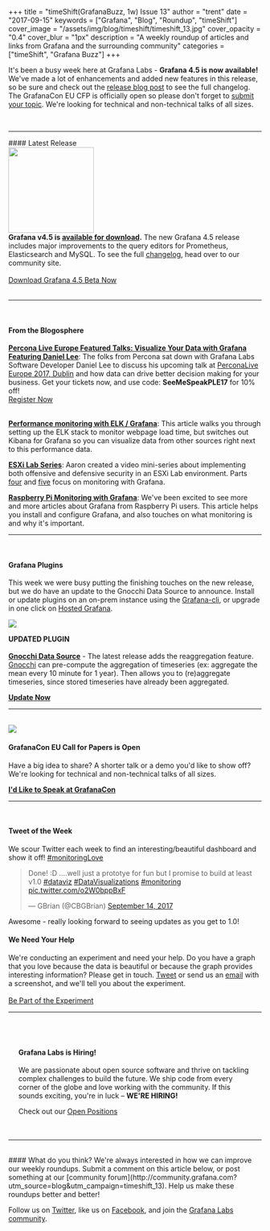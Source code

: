 +++
title = "timeShift(GrafanaBuzz, 1w) Issue 13"
author = "trent"
date = "2017-09-15"
keywords = ["Grafana", "Blog", "Roundup", "timeShift"]
cover_image = "/assets/img/blog/timeshift/timeshift_13.jpg"
cover_opacity = "0.4"
cover_blur = "1px"
description = "A weekly roundup of articles and links from Grafana and the surrounding community"
categories = ["timeShift", "Grafana Buzz"]
+++

It's been a busy week here at Grafana Labs - <strong>Grafana 4.5 is now available!</strong> We've made a lot of enhancements and added new features in this release, so be sure and check out the <a href="https://grafana.com/blog/2017/09/13/grafana-4.5-released/?utm_source=blog&utm_campaign=timeshift_13" target="_blank">release blog post</a> to see the full changelog. The GrafanaCon EU CFP is officially open so please don't forget to  <a href="http://grafana.com/grafanacon-cfp?utm_source=blog&utm_campaign=timeshift_13" target="_blank">submit your topic</a>. We're looking for technical and non-technical talks of all sizes.

<br />
<hr />
#### Latest Release

<div class="row row--no-gutters blog-plugin-grid">
	<div class="col col--sm-3">
		<img src="/assets/img/blog/timeshift/grafana_release_icon.png" width="170" />
	</div>
	<div class="col col--sm-9">
		<strong>Grafana v4.5 is <a href="https://grafana.com/grafana/download/4.5.0-beta1?utm_source=blog&utm_campaign=timeshift_13" target="_blank">available for download</a>.</strong> The new Grafana 4.5 release includes major improvements to the query editors for Prometheus, Elasticsearch and MySQL.
		To see the full <a href="https://grafana.com/blog/2017/09/13/grafana-4.5-released/?utm_source=blog&utm_campaign=timeshift_13" target="_blank">changelog</a>, head over to our community site.
		<br /><br />
		<a href="https://grafana.com/grafana/download?utm_source=blog&utm_campaign=timeshift_13" target="_blank" class="btn btn--primary">Download Grafana 4.5 Beta Now</a>
	</div>
</div>

<br />
<hr />
<br />

#### From the Blogosphere
[**Percona Live Europe Featured Talks: Visualize Your Data with Grafana Featuring Daniel Lee**](https://www.percona.com/blog/2017/09/13/percona-live-europe-featured-talks-visualize-data-grafana-daniel-lee/): The folks from Percona sat down with Grafana Labs Software Developer Daniel Lee to discuss his upcoming talk at <a href="https://www.percona.com/live/e17/sessions/visualize-your-data-with-grafana" target="_blank">PerconaLive Europe 2017, Dublin</a> and how data can drive better decision making for your business. Get your tickets now, and use code: <strong>SeeMeSpeakPLE17</strong> for 10% off!<br  />
<a class="btn btn--outline" href="https://www.percona.com/live/e17/registration-information" target="_blank">Register Now</a><br /><br />

[**Performance monitoring with ELK / Grafana**](https://blog.netapsys.fr/performance-monitoring-de-base-avec-elk-grafana/): This article walks you through setting up the ELK stack to monitor webpage load time, but switches out Kibana for Grafana so you can visualize data from other sources right next to this performance data.

[**ESXi Lab Series**](https://www.youtube.com/watch?v=sua5WryY9a8): Aaron created a video mini-series about implementing both offensive and defensive security in an ESXi Lab environment. Parts <a href="https://www.youtube.com/watch?v=sua5WryY9a8" target="_blank">four</a> and <a href="https://www.youtube.com/watch?v=0dqeWnHF-pQ&t=3s" target="_blank">five</a> focus on monitoring with Grafana.

[**Raspberry Pi Monitoring with Grafana**](https://developer-blog.net/raspberry-pi-monitoring-mit-grafana-2/): We've been excited to see more and more articles about Grafana from Raspberry Pi users. This article helps you install and configure Grafana, and also touches on what monitoring is and why it's important.




<hr />
<br />

#### Grafana Plugins
This week we were busy putting the finishing touches on the new release, but we do have an update to the Gnocchi Data Source to announce. Install or update plugins on an on-prem instance using the <a href="http://docs.grafana.org/administration/cli/#grafana-cli?utm_source=blog&utm_campaign=timeshift_13" target="_blank">Grafana-cli</a>, or upgrade in one click on <a href="https://grafana.com/cloud/grafana?utm_source=blog&utm_campaign=timeshift_13" target="_blank">Hosted Grafana</a>.

<div class="blog-plugin">
	<div class="row row--md-gutters blog-plugin-grid">
		<div class="col col--sm-2 blog-plugin-grid__item">
			<img style="border-radius: 0;" src="https://grafana.com/api/plugins/gnocchixyz-gnocchi-datasource/versions/1.5.5/logos/large" />
		</div>
		<div class="col col--sm-10 blog-plugin-grid__item">
			<p>
				<div class="updated-plugin-tag"><strong>UPDATED PLUGIN</strong></div><br/>
				<strong><a href="https://grafana.com/plugins/gnocchixyz-gnocchi-datasource?utm_source=blog&utm_campaign=timeshift_13" target="_blank">Gnocchi Data Source</a></strong> - The latest release adds the reaggregation feature. <a href="https://grafana.com/plugins/gnocchixyz-gnocchi-datasource?utm_source=blog&utm_campaign=timeshift_13" target="_blank">Gnocchi</a> can pre-compute the aggregation of timeseries (ex: aggregate the mean every 10 minute for 1 year). Then allows you to (re)aggregate timeseries, since stored timeseries have already been aggregated.
			</p>
			<p>
				<a class="btn btn-outline btn-small" href="https://grafana.com/plugins/gnocchixyz-gnocchi-datasource?utm_source=blog&utm_campaign=timeshift_13" target="_blank"><strong>Update Now</strong></a>
			</p>
		</div>
	</div>
</div>

<hr />
<br />

<div>
	<div class="row row--md-gutters blog-plugin-grid">
		<div class="col col--sm-2 blog-plugin-grid__item">
			<img style="border-radius: 0;" src="/assets/img/blog/timeshift/grafanacon_eu_announcement.png" />
		</div>
		<div class="col col--sm-10 blog-plugin-grid__item">
			<h4>GrafanaCon EU Call for Papers is Open</h4>
			<p>
				Have a big idea to share? A shorter talk or a demo you'd like to show off? We're looking for technical and non-technical talks of all sizes.
			</p>
			<p>
				<a class="btn btn--grafanacon" href="http://grafana.com/grafanacon-cfp?utm_source=blog&utm_campaign=timeshift_13" target="_blank"><strong>I'd Like to Speak at GrafanaCon</strong></a>
			</p>
		</div>
	</div>
</div>

<hr />
<br />

<div>
	<div class="row row--md-gutters">
		<div class="col col--sm-5">
			<h4>Tweet of the Week</h4>
			We scour Twitter each week to find an interesting/beautiful dashboard and show it off! <a href="https://twitter.com/hashtag/monitoringlove?src=hash" target="_blank">#monitoringLove</a>
			<blockquote class="twitter-tweet" data-lang="en"><p lang="en" dir="ltr">Done! :D ....well just a prototye for fun but I promise to build at least v1.0 <a href="https://twitter.com/hashtag/dataviz?src=hash">#dataviz</a> <a href="https://twitter.com/hashtag/DataVisualizations?src=hash">#DataVisualizations</a> <a href="https://twitter.com/hashtag/monitoring?src=hash">#monitoring</a> <a href="https://t.co/o2W0bppBxF">pic.twitter.com/o2W0bppBxF</a></p>&mdash; GBrian (@CBGBrian) <a href="https://twitter.com/CBGBrian/status/908187134523318272">September 14, 2017</a></blockquote>
			<script async src="//platform.twitter.com/widgets.js" charset="utf-8"></script>
			<p>Awesome - really looking forward to seeing updates as you get to 1.0!</p>
		</div>
		<div class="col col--sm-6 col--sm-offset-1">
			<h4>We Need Your Help</h4>
			We're conducting an experiment and need your help. Do you have a graph that you love because the data is beautiful or because the graph provides interesting information? Please get in touch. <a href="http://twitter.com/grafana">Tweet</a> or send us an <a href="mailto:hello@grafana.com">email</a> with a screenshot, and we'll tell you about the experiment.<br /><br />
			<a class="btn btn-outline" href="mailto:hello@grafana.com">Be Part of the Experiment</a>
		</div>
	</div>
</div>

<hr />
<br />
<div style=" padding: 20px; background: url(/assets/img/blog/timeshift/polygon_texture_black.jpg); background-size: cover; border-radius: 4px;">
	<h4>Grafana Labs is Hiring!</h4>
	<p>We are passionate about open source software and thrive on tackling complex challenges to build the future. We ship code from every corner of the globe and love working with the community. If this sounds exciting, you're in luck – <strong>WE'RE HIRING!</strong></p>
	<p>Check out our <a class="btn btn-outline" href="https://grafana.com/about/hiring?utm_source=blog&utm_campaign=timeshift_13" target="_blank">Open Positions</a></p>
</div>

<hr />
<br />
#### What do you think?
We're always interested in how we can improve our weekly roundups. Submit a comment on this article below, or post something at our [community forum](http://community.grafana.com?utm_source=blog&utm_campaign=timeshift_13). Help us make these roundups better and better!

Follow us on [Twitter](http://twitter.com/grafana), like us on [Facebook](http://facebook.com/grafana), and join the [Grafana Labs community](http://grafana.com/signup?utm_source=blog&utm_campaign=timeshift_13).



